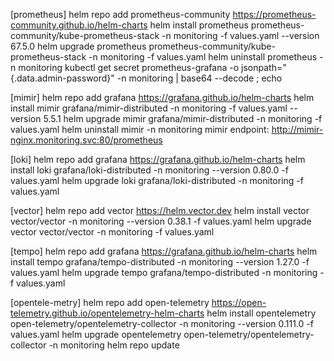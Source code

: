[prometheus]
helm repo add prometheus-community https://prometheus-community.github.io/helm-charts
helm install prometheus prometheus-community/kube-prometheus-stack -n monitoring -f values.yaml --version 67.5.0
helm upgrade prometheus prometheus-community/kube-prometheus-stack -n monitoring -f values.yaml
helm uninstall prometheus -n monitoring
kubectl get secret prometheus-grafana -o jsonpath="{.data.admin-password}" -n monitoring | base64 --decode ; echo

[mimir]
helm repo add grafana https://grafana.github.io/helm-charts
helm install mimir grafana/mimir-distributed -n monitoring -f values.yaml --version 5.5.1
helm upgrade mimir grafana/mimir-distributed -n monitoring -f values.yaml
helm uninstall mimir -n monitoring
mimir endpoint: http://mimir-nginx.monitoring.svc:80/prometheus

[loki]
helm repo add grafana https://grafana.github.io/helm-charts
helm install loki grafana/loki-distributed -n monitoring --version 0.80.0 -f values.yaml
helm upgrade loki grafana/loki-distributed -n monitoring -f values.yaml

[vector]
helm repo add vector https://helm.vector.dev
helm install vector vector/vector -n monitoring --version 0.38.1 -f values.yaml
helm upgrade vector vector/vector -n monitoring -f values.yaml

[tempo]
helm repo add grafana https://grafana.github.io/helm-charts
helm install tempo grafana/tempo-distributed -n monitoring --version 1.27.0 -f values.yaml
helm upgrade tempo grafana/tempo-distributed -n monitoring -f values.yaml

[opentele-metry]
helm repo add open-telemetry https://open-telemetry.github.io/opentelemetry-helm-charts
helm install opentelemetry open-telemetry/opentelemetry-collector -n monitoring --version 0.111.0 -f values.yaml
helm upgrade opentelemetry open-telemetry/opentelemetry-collector -n monitoring
helm repo update